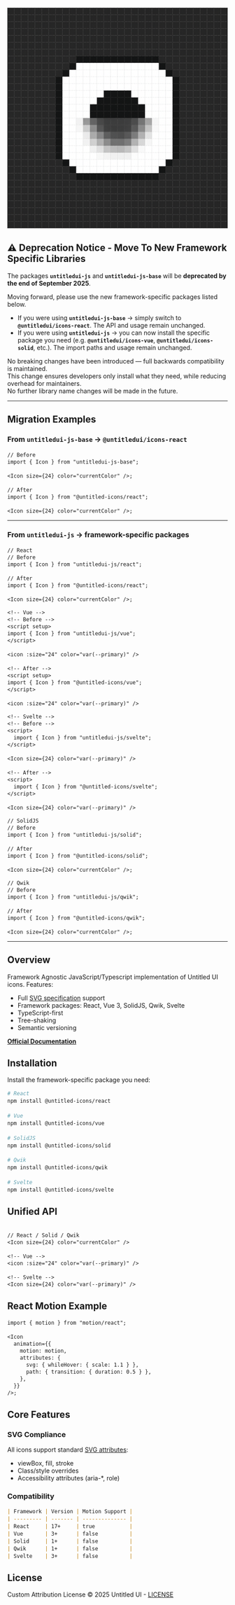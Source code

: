 ![Untitled UI Libraries by Emmanuel C.Alozie](./public/logo.png)

## ⚠️ Deprecation Notice - Move To New Framework Specific Libraries

The packages **`untitledui-js`** and **`untitledui-js-base`** will be **deprecated by the end of September 2025**.

Moving forward, please use the new framework-specific packages listed below.

- If you were using **`untitledui-js-base`** → simply switch to **`@untitledui/icons-react`**. The API and usage remain unchanged.
- If you were using **`untitledui-js`** → you can now install the specific package you need (e.g. **`@untitledui/icons-vue`**, **`@untitledui/icons-solid`**, etc.). The import paths and usage remain unchanged.

No breaking changes have been introduced — full backwards compatibility is maintained.  
This change ensures developers only install what they need, while reducing overhead for maintainers.  
No further library name changes will be made in the future.

---

## Migration Examples

### From `untitledui-js-base` → `@untitledui/icons-react`

```tsx
// Before
import { Icon } from "untitledui-js-base";

<Icon size={24} color="currentColor" />;

// After
import { Icon } from "@untitled-icons/react";

<Icon size={24} color="currentColor" />;
```

---

### From `untitledui-js` → framework-specific packages

```tsx
// React
// Before
import { Icon } from "untitledui-js/react";

// After
import { Icon } from "@untitled-icons/react";

<Icon size={24} color="currentColor" />;
```

```vue
<!-- Vue -->
<!-- Before -->
<script setup>
import { Icon } from "untitledui-js/vue";
</script>

<icon :size="24" color="var(--primary)" />

<!-- After -->
<script setup>
import { Icon } from "@untitled-icons/vue";
</script>

<icon :size="24" color="var(--primary)" />
```

```svelte
<!-- Svelte -->
<!-- Before -->
<script>
  import { Icon } from "untitledui-js/svelte";
</script>

<Icon size={24} color="var(--primary)" />

<!-- After -->
<script>
  import { Icon } from "@untitled-icons/svelte";
</script>

<Icon size={24} color="var(--primary)" />
```

```tsx
// SolidJS
// Before
import { Icon } from "untitledui-js/solid";

// After
import { Icon } from "@untitled-icons/solid";

<Icon size={24} color="currentColor" />;
```

```tsx
// Qwik
// Before
import { Icon } from "untitledui-js/qwik";

// After
import { Icon } from "@untitled-icons/qwik";

<Icon size={24} color="currentColor" />;
```

---

## Overview

Framework Agnostic JavaScript/Typescript implementation of Untitled UI icons. Features:

- Full [SVG specification](https://developer.mozilla.org/en-US/docs/Web/SVG/Attribute) support
- Framework packages: React, Vue 3, SolidJS, Qwik, Svelte
- TypeScript-first
- Tree-shaking
- Semantic versioning

**[Official Documentation](http://untitledui.publicsource.space)**

## Installation

Install the framework-specific package you need:

```bash
# React
npm install @untitled-icons/react

# Vue
npm install @untitled-icons/vue

# SolidJS
npm install @untitled-icons/solid

# Qwik
npm install @untitled-icons/qwik

# Svelte
npm install @untitled-icons/svelte
```

## Unified API

```tsx

// React / Solid / Qwik
<Icon size={24} color="currentColor" />

<!-- Vue -->
<icon :size="24" color="var(--primary)" />

<!-- Svelte -->
<Icon size={24} color="var(--primary)" />

```

## React Motion Example

```tsx
import { motion } from "motion/react";

<Icon
  animation={{
    motion: motion,
    attributes: {
      svg: { whileHover: { scale: 1.1 } },
      path: { transition: { duration: 0.5 } },
    },
  }}
/>;
```

## Core Features

### SVG Compliance

All icons support standard [SVG attributes](https://developer.mozilla.org/en-US/docs/Web/SVG/Attribute?utm_source=chatgpt.com):

- viewBox, fill, stroke
- Class/style overrides
- Accessibility attributes (aria-\*, role)

### Compatibility

```markdown
| Framework | Version | Motion Support |
| --------- | ------- | -------------- |
| React     | 17+     | true           |
| Vue       | 3+      | false          |
| Solid     | 1+      | false          |
| Qwik      | 1+      | false          |
| Svelte    | 3+      | false          |
```

## License

Custom Attribution License © 2025 Untitled UI - [LICENSE](./LICENSE.MD)
